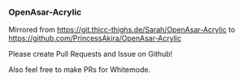 ### OpenAsar-Acrylic

Mirrored from https://git.thicc-thighs.de/Sarah/OpenAsar-Acrylic to https://github.com/PrincessAkira/OpenAsar-Acrylic

Please create Pull Requests and Issue on Github!

Also feel free to make PRs for Whitemode.

